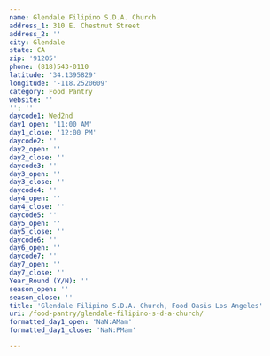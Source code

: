 ```yaml
---
name: Glendale Filipino S.D.A. Church
address_1: 310 E. Chestnut Street
address_2: ''
city: Glendale
state: CA
zip: '91205'
phone: (818)543-0110
latitude: '34.1395829'
longitude: '-118.2520609'
category: Food Pantry
website: ''
'': ''
daycode1: Wed2nd
day1_open: '11:00 AM'
day1_close: '12:00 PM'
daycode2: ''
day2_open: ''
day2_close: ''
daycode3: ''
day3_open: ''
day3_close: ''
daycode4: ''
day4_open: ''
day4_close: ''
daycode5: ''
day5_open: ''
day5_close: ''
daycode6: ''
day6_open: ''
daycode7: ''
day7_open: ''
day7_close: ''
Year_Round (Y/N): ''
season_open: ''
season_close: ''
title: 'Glendale Filipino S.D.A. Church, Food Oasis Los Angeles'
uri: /food-pantry/glendale-filipino-s-d-a-church/
formatted_day1_open: 'NaN:AMam'
formatted_day1_close: 'NaN:PMam'

---
```


